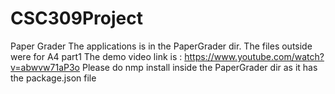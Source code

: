 # CSC309Project
Paper Grader
The applications is in the PaperGrader dir. The files outside were for A4 part1
The demo video link is : https://www.youtube.com/watch?v=abwvw71aP3o
Please do nmp install inside the PaperGrader dir as it has the package.json file

